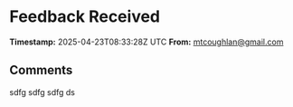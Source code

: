 # Feedback Received

**Timestamp:** 2025-04-23T08:33:28Z UTC
**From:** mtcoughlan@gmail.com

## Comments
sdfg sdfg sdfg ds
